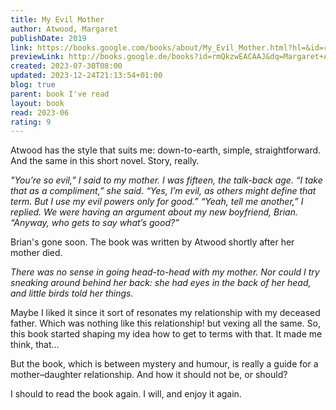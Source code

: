 ```yaml
---  
title: My Evil Mother  
author: Atwood, Margaret  
publishDate: 2019  
link: https://books.google.com/books/about/My_Evil_Mother.html?hl=&id=rmQkzwEACAAJ  
previewLink: http://books.google.de/books?id=rmQkzwEACAAJ&dq=Margaret+Atwood,+My+evil+mother&hl=&as_pt=BOOKS&cd=1&source=gbs_api  
created: 2023-07-30T08:00  
updated: 2023-12-24T21:13:54+01:00  
blog: true  
parent: book I've read  
layout: book  
read: 2023-06  
rating: 9  
---  
```

  
Atwood has the style that suits me: down-to-earth, simple, straightforward.  And the same in this short novel.  Story, really.    
  
_"You’re so evil,” I said to my mother. I was fifteen, the talk-back age. “I take that as a compliment,” she said. “Yes, I’m evil, as others might define that term. But I use my evil powers only for good.” “Yeah, tell me another,” I replied. We were having an argument about my new boyfriend, Brian. “Anyway, who gets to say what’s good?”_  
  
Brian's gone soon.  The book was written by Atwood shortly after her mother died.    
  
_There was no sense in going head-to-head with my mother. Nor could I try sneaking around behind her back: she had eyes in the back of her head, and little birds told her things._  
  
Maybe I liked it since it sort of resonates my relationship with my deceased father.  Which was nothing like this relationship! but vexing all the same.  So, this book started shaping my idea how to get to terms with that.  It made me think, that...  
  
But the book, which is between mystery and humour, is really a guide for a mother–daughter relationship.  And how it should not be, or should?  
  
I should to read the book again.  I will, and enjoy it again.